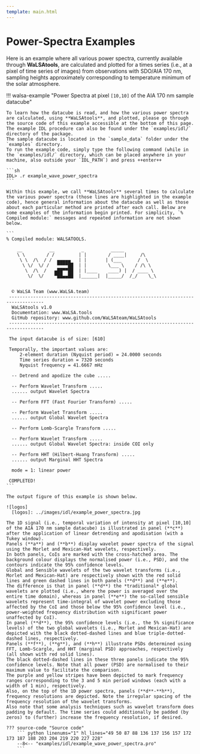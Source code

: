 ```yaml
---
template: main.html
---
```


# Power-Spectra Examples

Here is an example where all various power spectra, currently available through **WaLSAtools**, are calculated and plotted for a times series (i.e., at a pixel of time series of images) from observations with SDO/AIA 170 nm, sampling heights approximately corresponding to temperature minimum of the solar atmosphere.

  [1]: introduction.md

!!! walsa-example "Power Spectra at pixel `[10,10]` of the AIA 170 nm sample datacube"

    To learn how the datacube is read, and how the various power spectra are calculated, using **WaLSAtools**, and plotted, please go through the source code of this example accessible at the bottom of this page. 
    The example IDL procedure can also be found under the `examples/idl/` directory of the package. 
	The sample datacube is located in the `sample_data` folder under the `examples` directory. 
	To run the example code, simply type the following command (while in the `examples/idl/` directory, which can be placed anywhere in your machine, also outside your `IDL_PATH`) and press ++enter++ 

    ```sh
    IDL> .r example_wave_power_spectra
    ```

    Within this example, we call **WaLSAtools** several times to calculate the various power spectra (those lines are highlighted in the example code), hence general information about the datacube as well as those about each particular method are printed after each call. Below are some examples of the information begin printed. For simplicity, `% Compiled module:` messages and repeated information are not shown below.

    ```
    % Compiled module: WALSATOOLS.

        __          __          _          _____
        \ \        / /         | |        / ____|     /\
         \ \  /\  / /  ▄▄▄▄▄   | |       | (___      /  \
          \ \/  \/ /   ▀▀▀▀██  | |        \___ \    / /\ \
           \  /\  /   ▄██▀▀██  | |____    ____) |  / ____ \
            \/  \/    ▀██▄▄██  |______|  |_____/  /_/    \_\


      © WaLSA Team (www.WaLSA.team)
     -----------------------------------------------------------------------------------
      WaLSAtools v1.0
      Documentation: www.WaLSA.tools
      GitHub repository: www.github.com/WaLSAteam/WaLSAtools
     -----------------------------------------------------------------------------------
     
     The input datacube is of size: [610]

     Temporally, the important values are:
         2-element duration (Nyquist period) = 24.0000 seconds
         Time series duration = 7320 seconds
         Nyquist frequency = 41.6667 mHz

      -- Detrend and apodize the cube .....
      
      -- Perform Wavelet Transform ..... 
      ...... output Wavelet Spectra
     
      -- Perform FFT (Fast Fourier Transform) .....
      
      -- Perform Wavelet Transform .....
      ...... output Global Wavelet Spectra
      
      -- Perform Lomb-Scargle Transform .....
      
      -- Perform Wavelet Transform .....
      ...... output Global Wavelet Spectra: inside COI only
      
      -- Perform HHT (Hilbert-Huang Transform) .....
	  ...... output Marginal HHT Spectra 
      
      mode = 1: linear power

     COMPLETED!
    ```
    
    The output figure of this example is shown below.
    
    ![logos]
      [logos]: ../images/idl/example_power_spectra.jpg

    The 1D signal (i.e., temporal variation of intensity at pixel [10,10] of the AIA 170 nm sample datacube) is illustrated in panel (**c**) after the application of linear detrending and apodisation (with a Tukey window).
    Panels (**a**) and (**b**) display wavelet power spectra of the signal using the Morlet and Mexican-Hat wavelets, respectively. 
    In both panels, CoIs are marked with the cross-hatched area. The background colour displays the normalised power (i.e., PSD), and the contours indicate the 95% confidence levels.
    Global and Sensible wavelets of the two wavelet transforms (i.e., Morlet and Mexican-Hat) are respectively shown with the red solid lines and green dashed lines in both panels (**d**) and (**e**). 
    The difference is that in panel (**d**) the *traditional* global wavelets are plotted (i.e., where the power is averaged over the entire time domain), whereas in panel (**e**) the so-called sensible wavelets represent time-integral of wavelet power excluding those affected by the CoI and those below the 95% confidence level (i.e., power-weighted frequency distribution with significant power unaffected by CoI).
    In panel (**d**), the 95% confidence levels (i.e., the 5% significance levels) of the two global wavelets (i.e., Morlet and Mexican-Hat) are depicted with the black dotted-dashed lines and blue triple-dotted-dashed lines, respectively.
    Panels (**f**), (**g**), and (**h**) illustrate PSDs determined using FFT, Lomb-Scargle, and HHT (marginal PSD) approaches, respectively (all shown with red solid lines). 
	The black dotted-dashed lines in these three panels indicate the 95% confidence levels. Note that all power (PSD) are normalised to their maximum value to facilitate the comparison.
    The purple and yellow stripes have been depicted to mark frequency ranges corresponding to the 3 and 5 min period windows (each with a width of 1 min), respectively.
    Also, on the top of the 1D power spectra, panels (**d**-**h**), frequency resolutions are depicted. Note the irregular spacing of the frequency resolution of the wavelet transforms. 
	Also note that some analysis techniques such as wavelet transform does padding by default. The time series could additionally be padded (by zeros) to (further) increase the frequency resolution, if desired.

    ??? source-code "Source code"
        ``` python linenums="1" hl_lines="49 50 87 88 136 137 156 157 172 173 187 188 203 204 219 220 227 228"
        --8<-- "examples/idl/example_wave_power_spectra.pro"
        ```

<br>